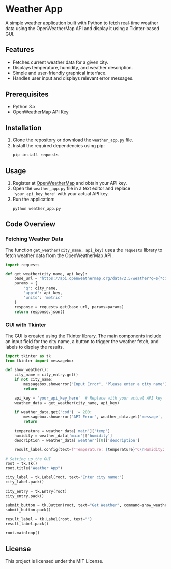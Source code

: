 
# Weather App

A simple weather application built with Python to fetch real-time weather data using the OpenWeatherMap API and display it using a Tkinter-based GUI.

## Features

- Fetches current weather data for a given city.
- Displays temperature, humidity, and weather description.
- Simple and user-friendly graphical interface.
- Handles user input and displays relevant error messages.

## Prerequisites

- Python 3.x
- OpenWeatherMap API Key

## Installation

1. Clone the repository or download the `weather_app.py` file.
2. Install the required dependencies using pip:
   ```sh
   pip install requests
   ```

## Usage

1. Register at [OpenWeatherMap](https://openweathermap.org/) and obtain your API key.
2. Open the `weather_app.py` file in a text editor and replace `'your_api_key_here'` with your actual API key.
3. Run the application:
   ```sh
   python weather_app.py
   ```

## Code Overview

### Fetching Weather Data

The function `get_weather(city_name, api_key)` uses the `requests` library to fetch weather data from the OpenWeatherMap API.

```python
import requests

def get_weather(city_name, api_key):
    base_url = "https://api.openweathermap.org/data/2.5/weather?q=${*city_name*}&appid=${*api_key*}&units=metric"
    params = {
        'q': city_name,
        'appid': api_key,
        'units': 'metric'
    }
    response = requests.get(base_url, params=params)
    return response.json()
```

### GUI with Tkinter

The GUI is created using the Tkinter library. The main components include an input field for the city name, a button to trigger the weather fetch, and labels to display the results.

```python
import tkinter as tk
from tkinter import messagebox

def show_weather():
    city_name = city_entry.get()
    if not city_name:
        messagebox.showerror("Input Error", "Please enter a city name")
        return

    api_key = 'your_api_key_here'  # Replace with your actual API key
    weather_data = get_weather(city_name, api_key)
    
    if weather_data.get('cod') != 200:
        messagebox.showerror("API Error", weather_data.get('message', 'Error fetching weather data'))
        return

    temperature = weather_data['main']['temp']
    humidity = weather_data['main']['humidity']
    description = weather_data['weather'][0]['description']

    result_label.config(text=f"Temperature: {temperature}°C\nHumidity: {humidity}%\nDescription: {description}")

# Setting up the GUI
root = tk.Tk()
root.title("Weather App")

city_label = tk.Label(root, text="Enter city name:")
city_label.pack()

city_entry = tk.Entry(root)
city_entry.pack()

submit_button = tk.Button(root, text="Get Weather", command=show_weather)
submit_button.pack()

result_label = tk.Label(root, text="")
result_label.pack()

root.mainloop()
```

## License
This project is licensed under the MIT License.

